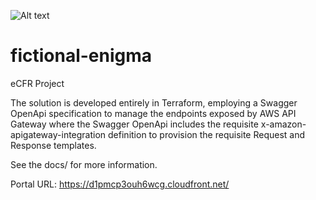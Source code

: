 ![Alt text](relative%20imgs/eCFRProjectArchitecture.png?raw=true "eCFR Project Architecture")

# fictional-enigma
eCFR Project

The solution is developed entirely in Terraform, employing a Swagger OpenApi specification to manage the endpoints exposed by AWS API Gateway where the Swagger OpenApi includes the requisite x-amazon-apigateway-integration definition to provision the requisite Request and Response templates.

See the docs/ for more information.

Portal URL: https://d1pmcp3ouh6wcg.cloudfront.net/
